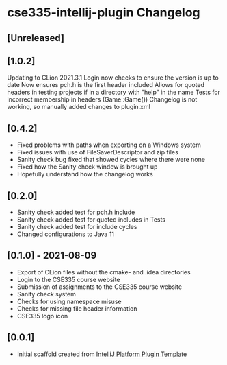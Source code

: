 <!-- Keep a Changelog guide -> https://keepachangelog.com -->

# cse335-intellij-plugin Changelog

## [Unreleased]

## [1.0.2]
Updating to CLion 2021.3.1
Login now checks to ensure the version is up to date
Now ensures pch.h is the first header included
Allows for quoted headers in testing projects if in a directory with "help" in the name
Tests for incorrect membership in headers (Game::Game())
Changelog is not working, so manually added changes to plugin.xml

## [0.4.2]
- Fixed problems with paths when exporting on a Windows system
- Fixed issues with use of FileSaverDescriptor and zip files
- Sanity check bug fixed that showed cycles where there were none
- Fixed how the Sanity check window is brought up
- Hopefully understand how the changelog works

## [0.2.0]
- Sanity check added test for pch.h include
- Sanity check added test for quoted includes in Tests
- Sanity check added test for include cycles
- Changed configurations to Java 11
 
## [0.1.0] - 2021-08-09

- Export of CLion files without the cmake- and .idea directories
- Login to the CSE335 course website
- Submission of assignments to the CSE335 course website
- Sanity check system
- Checks for using namespace misuse
- Checks for missing file header information
- CSE335 logo icon

## [0.0.1]

- Initial scaffold created from [IntelliJ Platform Plugin Template](https://github.com/JetBrains/intellij-platform-plugin-template)

